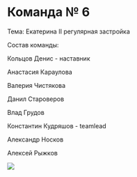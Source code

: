 # Команда № 6


Тема: Екатерина II регулярная застройка

Состав команды: 

Кольцов Денис - наставник 

Анастасия Караулова

Валерия Чистякова

Данил Староверов

Влад Грудов

Константин Кудряшов - teamlead

Александр Носков

Алексей Рыжков

![](https://sun1-24.userapi.com/6TVJrmWJLmI_zD1Na2JaIdaKdQ5aDbZWxNggyg/HMBPC7AnPZM.jpg)

